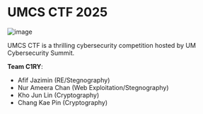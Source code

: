 # UMCS CTF 2025

![image](https://github.com/user-attachments/assets/7a042099-b8f5-4e4a-8544-7440015237ff)

UMCS CTF is a thrilling cybersecurity competition hosted by UM Cybersecurity Summit. 

**Team C1RY**:
- Afif Jazimin (RE/Stegnography)
- Nur Ameera Chan (Web Exploitation/Stegnography)
- Kho Jun Lin (Cryptography)
- Chang Kae Pin (Cryptography)
